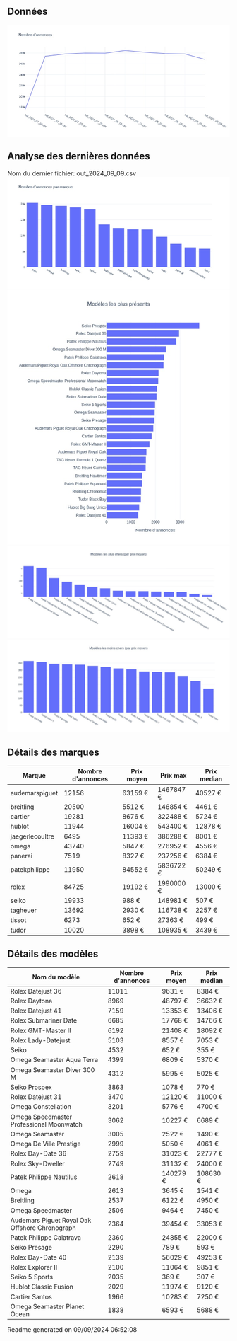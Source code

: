 
## Données
![image](./out/count_per_day.jpeg)

## Analyse des dernières données
Nom du dernier fichier: out_2024_09_09.csv
![image](./out/count_per_brand.jpeg)
![image](./out/count_per_name.jpeg)
![image](./out/avg_price_per_name_desc.jpeg)
![image](./out/avg_price_per_name_asc.jpeg)

## Détails des marques
|Marque|Nombre d'annonces|Prix moyen|Prix max|Prix median|
|------|-----------------|----------|--------|-----------|
|audemarspiguet|12156|63159 €|1467847 €|40527 €| 
|breitling|20500|5512 €|146854 €|4461 €| 
|cartier|19281|8676 €|322488 €|5724 €| 
|hublot|11944|16004 €|543400 €|12878 €| 
|jaegerlecoultre|6495|11393 €|386288 €|8001 €| 
|omega|43740|5847 €|276952 €|4556 €| 
|panerai|7519|8327 €|237256 €|6384 €| 
|patekphilippe|11950|84552 €|5836722 €|50249 €| 
|rolex|84725|19192 €|1990000 €|13000 €| 
|seiko|19933|988 €|148981 €|507 €| 
|tagheuer|13692|2930 €|116738 €|2257 €| 
|tissot|6273|652 €|27363 €|499 €| 
|tudor|10020|3898 €|108935 €|3439 €| 

## Détails des modèles
Nom du modèle|Nombre d'annonces|Prix moyen|Prix median|
|-------------|-----------------|----------|-----------|
|               Rolex Datejust 36|11011|9631 €|8384 €| 
|               Rolex Daytona|8969|48797 €|36632 €| 
|               Rolex Datejust 41|7159|13353 €|13406 €| 
|               Rolex Submariner Date|6685|17768 €|14766 €| 
|               Rolex GMT-Master II|6192|21408 €|18092 €| 
|               Rolex Lady-Datejust|5103|8557 €|7053 €| 
|               Seiko|4532|652 €|355 €| 
|               Omega Seamaster Aqua Terra|4399|6809 €|5370 €| 
|               Omega Seamaster Diver 300 M|4312|5995 €|5025 €| 
|               Seiko Prospex|3863|1078 €|770 €| 
|               Rolex Datejust 31|3470|12120 €|11000 €| 
|               Omega Constellation|3201|5776 €|4700 €| 
|               Omega Speedmaster Professional Moonwatch|3062|10227 €|6689 €| 
|               Omega Seamaster|3005|2522 €|1490 €| 
|               Omega De Ville Prestige|2999|5050 €|4061 €| 
|               Rolex Day-Date 36|2759|31023 €|22777 €| 
|               Rolex Sky-Dweller|2749|31132 €|24000 €| 
|               Patek Philippe Nautilus|2618|140279 €|108630 €| 
|               Omega|2613|3645 €|1541 €| 
|               Breitling|2537|6122 €|4950 €| 
|               Omega Speedmaster|2506|9464 €|7450 €| 
|               Audemars Piguet Royal Oak Offshore Chronograph|2364|39454 €|33053 €| 
|               Patek Philippe Calatrava|2360|24855 €|22000 €| 
|               Seiko Presage|2290|789 €|593 €| 
|               Rolex Day-Date 40|2139|56029 €|49253 €| 
|               Rolex Explorer II|2100|11064 €|9851 €| 
|               Seiko 5 Sports|2035|369 €|307 €| 
|               Hublot Classic Fusion|2029|11974 €|9120 €| 
|               Cartier Santos|1966|10283 €|7250 €| 
|               Omega Seamaster Planet Ocean|1838|6593 €|5688 €| 


 Readme generated on 09/09/2024 06:52:08